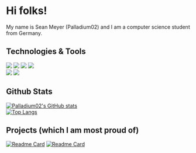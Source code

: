 # Hi folks!

My name is Sean Meyer (Palladium02) and I am a computer science student from
Germany.

## Technologies & Tools

![](https://img.shields.io/badge/Code-Typescript-informational?style=flat&logo=typescript&logoColor=white&color=667eea)
![](https://img.shields.io/badge/Code-Javascript-informational?style=flat&logo=javascript&logoColor=white&color=667eea)
![](https://img.shields.io/badge/Code-Python-informational?style=flat&logo=python&logoColor=white&color=667eea)
![](https://img.shields.io/badge/Code-Ruby-informational?style=flat&logo=ruby&logoColor=white&color=667eea)
<br/>
![](https://img.shields.io/badge/Data-MySQL-informational?style=flat&logo=mysql&logoColor=white&color=667eea)
![](https://img.shields.io/badge/Editor-VSCode-informational?style=flat&logo=visualstudiocode&logoColor=white&color=667eea)

## Github Stats

[![Palladium02's GitHub stats](https://github-readme-stats.vercel.app/api?username=Palladium02)](https://github.com/Palladium02)
<br/>
[![Top Langs](https://github-readme-stats.vercel.app/api/top-langs/?username=Palladium02)](https://github.com/Palladium02/github-readme-stats)

## Projects (which I am most proud of)

[![Readme Card](https://github-readme-stats.vercel.app/api/pin/?username=Palladium02&repo=aira-server)](https://github.com/Palladium02/aira-server)
[![Readme Card](https://github-readme-stats.vercel.app/api/pin/?username=Palladium02&repo=aira-studio)](https://github.com/Palladium02/aira-studio)

